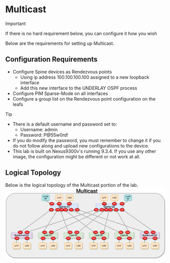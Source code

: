 # Multicast

> [!IMPORTANT]  
> If there is no hard requirement below, you can configure it how you wish

Below are the requirements for setting up Multicast.

## Configuration Requirements

- Configure Spine devices as Rendezvous points
  - Using ip address 100.100.100.100 assigned to a new loopback interface
  - Add this new interface to the UNDERLAY OSPF process
- Configure PIM Sparse-Mode on all interfaces
- Configure a group list on the Rendezvous point configuration on the leafs

> [!TIP]
>
> - There is a default username and password set to:
>   - Username: admin
>   - Password: P@55w0rd!
> - If you do modify the password, you must remember to change it if you do not follow along and upload new configurations to the device.
> - This lab is built on Nexus9300v's running 9.3.4. If you use any other image, the configuration might be different or not work at all.

## Logical Topology

Below is the logical topology of the Multicast portion of the lab.
![Image of Multicast Network](../../Diagrams/Multicast.png "Multicast Logical Topology")

